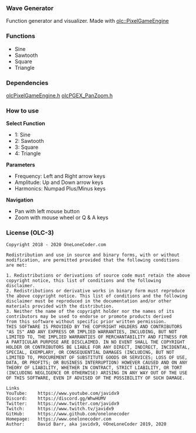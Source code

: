 ### Wave Generator
Function generator and visualizer. Made with [olc::PixelGameEngine](https://github.com/OneLoneCoder/olcPixelGameEngine)

### Functions
-   Sine
-   Sawtooth
-   Square
-   Triangle

### Dependencies
[olcPixelGameEngine.h](https://github.com/OneLoneCoder/olcPixelGameEngine)
[olcPGEX_PanZoom.h](https://github.com/nospi/olcPGEX_PanZoom)

### How to use
**Select Function**
- 1: Sine
- 2: Sawtooth
- 3: Square
- 4: Triangle

**Parameters**
- Frequency: Left and Right arrow keys
- Amplitude: Up and Down arrow keys
- Harmonics: Numpad Plus/Minus keys

**Navigation**
- Pan with left mouse button
- Zoom with mouse wheel or Q & A keys

### License (OLC-3)
~~~~~~~~
Copyright 2018 - 2020 OneLoneCoder.com

Redistribution and use in source and binary forms, with or without
modification, are permitted provided that the following conditions
are met:

1. Redistributions or derivations of source code must retain the above
copyright notice, this list of conditions and the following disclaimer.
2. Redistributions or derivative works in binary form must reproduce
the above copyright notice. This list of conditions and the following
disclaimer must be reproduced in the documentation and/or other
materials provided with the distribution.
3. Neither the name of the copyright holder nor the names of its
contributors may be used to endorse or promote products derived
from this software without specific prior written permission.
THIS SOFTWARE IS PROVIDED BY THE COPYRIGHT HOLDERS AND CONTRIBUTORS
"AS IS" AND ANY EXPRESS OR IMPLIED WARRANTIES, INCLUDING, BUT NOT
LIMITED TO, THE IMPLIED WARRANTIES OF MERCHANTABILITY AND FITNESS FOR
A PARTICULAR PURPOSE ARE DISCLAIMED. IN NO EVENT SHALL THE COPYRIGHT
HOLDER OR CONTRIBUTORS BE LIABLE FOR ANY DIRECT, INDIRECT, INCIDENTAL,
SPECIAL, EXEMPLARY, OR CONSEQUENTIAL DAMAGES (INCLUDING, BUT NOT
LIMITED TO, PROCUREMENT OF SUBSTITUTE GOODS OR SERVICES; LOSS OF USE,
DATA, OR PROFITS; OR BUSINESS INTERRUPTION) HOWEVER CAUSED AND ON ANY
THEORY OF LIABILITY, WHETHER IN CONTRACT, STRICT LIABILITY, OR TORT
(INCLUDING NEGLIGENCE OR OTHERWISE) ARISING IN ANY WAY OUT OF THE USE
OF THIS SOFTWARE, EVEN IF ADVISED OF THE POSSIBILITY OF SUCH DAMAGE.

Links
YouTube:    https://www.youtube.com/javidx9
Discord:    https://discord.gg/WhwHUMV
Twitter:    https://www.twitter.com/javidx9
Twitch:     https://www.twitch.tv/javidx9
GitHub:     https://www.github.com/onelonecoder
Homepage:   https://www.onelonecoder.com
Author:     David Barr, aka javidx9, ©OneLoneCoder 2019, 2020
~~~~~~~~
